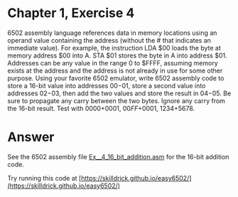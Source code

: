 # Chapter 1, Exercise 4

6502 assembly language references data in memory locations using an operand value containing the address (without the # that indicates an immediate value). For example, the instruction LDA $00 loads the byte at memory address $00 into A. STA $01 stores the byte in A into address $01. Addresses can be any value in the range 0 to $FFFF, assuming memory exists at the address and the address is not already in use for some other purpose. Using your favorite 6502 emulator, write 6502 assembly code to store a 16-bit value into addresses $00-$01, store a second value into addresses $02-$03, then add the two values and store the result in $04-$05. Be sure to propagate any carry between the two bytes. Ignore any carry from the 16-bit result. Test with $0000+$0001, $00FF+$0001, $1234+$5678.

# Answer
See the 6502 assembly file [Ex__4_16_bit_addition.asm](src/Ex__4_16_bit_addition.asm) for the 16-bit addition code.

Try running this code at [https://skilldrick.github.io/easy6502/](https://skilldrick.github.io/easy6502/)